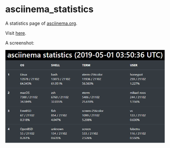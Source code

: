 # asciinema_statistics

A statistics page of [asciinema.org](https://asciinema.org/explore/public).

Visit [here](https://goreliu.github.io/asciinema_statistics/).

A screenshot:

![](static/img/screenshot.png)
